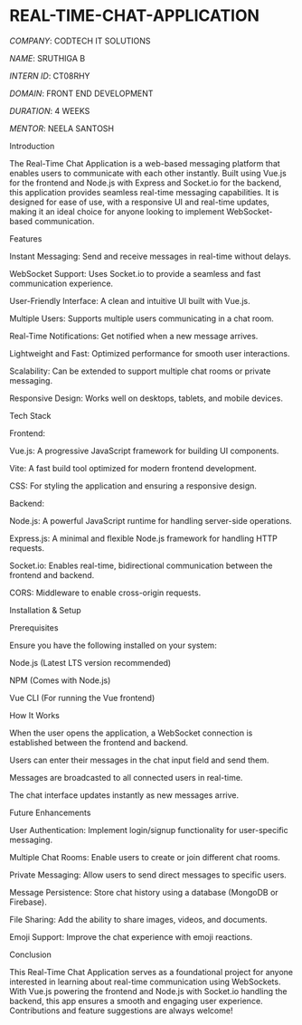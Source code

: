 # REAL-TIME-CHAT-APPLICATION

*COMPANY*: CODTECH IT SOLUTIONS

*NAME*: SRUTHIGA B

*INTERN ID*: CT08RHY

*DOMAIN*: FRONT END DEVELOPMENT

*DURATION*: 4 WEEKS

*MENTOR*: NEELA SANTOSH

Introduction

The Real-Time Chat Application is a web-based messaging platform that enables users to communicate with each other instantly. Built using Vue.js for the frontend and Node.js with Express and Socket.io for the backend, this application provides seamless real-time messaging capabilities. It is designed for ease of use, with a responsive UI and real-time updates, making it an ideal choice for anyone looking to implement WebSocket-based communication.

Features

Instant Messaging: Send and receive messages in real-time without delays.

WebSocket Support: Uses Socket.io to provide a seamless and fast communication experience.

User-Friendly Interface: A clean and intuitive UI built with Vue.js.

Multiple Users: Supports multiple users communicating in a chat room.

Real-Time Notifications: Get notified when a new message arrives.

Lightweight and Fast: Optimized performance for smooth user interactions.

Scalability: Can be extended to support multiple chat rooms or private messaging.

Responsive Design: Works well on desktops, tablets, and mobile devices.

Tech Stack

Frontend:

Vue.js: A progressive JavaScript framework for building UI components.

Vite: A fast build tool optimized for modern frontend development.

CSS: For styling the application and ensuring a responsive design.

Backend:

Node.js: A powerful JavaScript runtime for handling server-side operations.

Express.js: A minimal and flexible Node.js framework for handling HTTP requests.

Socket.io: Enables real-time, bidirectional communication between the frontend and backend.

CORS: Middleware to enable cross-origin requests.

Installation & Setup

Prerequisites

Ensure you have the following installed on your system:

Node.js (Latest LTS version recommended)

NPM (Comes with Node.js)

Vue CLI (For running the Vue frontend)

How It Works

When the user opens the application, a WebSocket connection is established between the frontend and backend.

Users can enter their messages in the chat input field and send them.

Messages are broadcasted to all connected users in real-time.

The chat interface updates instantly as new messages arrive.

Future Enhancements

User Authentication: Implement login/signup functionality for user-specific messaging.

Multiple Chat Rooms: Enable users to create or join different chat rooms.

Private Messaging: Allow users to send direct messages to specific users.

Message Persistence: Store chat history using a database (MongoDB or Firebase).

File Sharing: Add the ability to share images, videos, and documents.

Emoji Support: Improve the chat experience with emoji reactions.

Conclusion

This Real-Time Chat Application serves as a foundational project for anyone interested in learning about real-time communication using WebSockets. With Vue.js powering the frontend and Node.js with Socket.io handling the backend, this app ensures a smooth and engaging user experience. Contributions and feature suggestions are always welcome!
